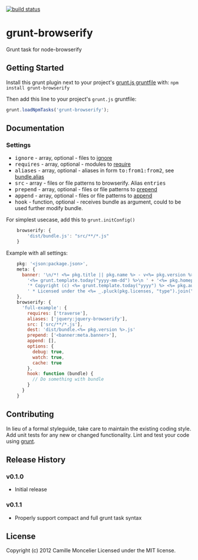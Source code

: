 [![build status](https://secure.travis-ci.org/pix/grunt-browserify.png)](http://travis-ci.org/pix/grunt-browserify)
# grunt-browserify

Grunt task for node-browserify

## Getting Started
Install this grunt plugin next to your project's [grunt.js gruntfile][getting_started] with: `npm install grunt-browserify`

Then add this line to your project's `grunt.js` gruntfile:

```javascript
grunt.loadNpmTasks('grunt-browserify');
```

[grunt]: https://github.com/cowboy/grunt
[getting_started]: https://github.com/cowboy/grunt/blob/master/docs/getting_started.md

## Documentation

### Settings

* <tt>ignore</tt> - array, optional - files to [ignore](https://github.com/substack/node-browserify/blob/master/doc/methods.markdown#bignorefile)
* <tt>requires</tt> - array, optional - modules to [require](https://github.com/substack/node-browserify/blob/master/doc/methods.markdown#brequirefile)
* <tt>aliases</tt> - array, optional - aliases in form <tt>to:from1:from2</tt>, see [bundle.alias](https://github.com/substack/node-browserify/blob/master/doc/methods.markdown#baliasto-from)
* <tt>src</tt> - array - files or file patterns to browserify. Alias <tt>entries</tt>
* <tt>prepend</tt> - array, optional - files or file patterns to [prepend](https://github.com/substack/node-browserify/blob/master/doc/methods.markdown#bprependcontent)
* <tt>append</tt> - array, optional - files or file patterns to [append](https://github.com/substack/node-browserify/blob/master/doc/methods.markdown#bappendcontent)
* <tt>hook</tt> - function, optional - receives bundle as argument, could to be used further modify bundle.


For simplest usecase, add this to ```grunt.initConfig()```

```javascript
    browserify: {
        'dist/bundle.js': "src/**/*.js"
    }
```

Example with all settings:

```javascript
    pkg: '<json:package.json>',
    meta: {
      banner: '\n/*! <%= pkg.title || pkg.name %> - v<%= pkg.version %> - ' +
        '<%= grunt.template.today("yyyy-mm-dd") %>\n ' + '<%= pkg.homepage ? "* " + pkg.homepage + "\n *\n " : "" %>' +
        '* Copyright (c) <%= grunt.template.today("yyyy") %> <%= pkg.author.name %>;\n' +
        ' * Licensed under the <%= _.pluck(pkg.licenses, "type").join(", ") %> license */'
    },
    browserify: {
      'full-example': {
        requires: ['traverse'],
        aliases: ['jquery:jquery-browserify'],
        src: ['src/**/*.js'],
        dest: 'dist/bundle.<%= pkg.version %>.js'
        prepend: ['<banner:meta.banner>'],
        append: [],
        options: {
          debug: true,
          watch: true,
          cache: true
        },
        hook: function (bundle) {
          // Do something with bundle
        }
      }
    }
```

## Contributing
In lieu of a formal styleguide, take care to maintain the existing coding style. Add unit tests for any new or changed functionality. Lint and test your code using [grunt][grunt].

## Release History

### v0.1.0
  - Initial release

### v0.1.1
  - Properly support compact and full grunt task syntax

## License
Copyright (c) 2012 Camille Moncelier
Licensed under the MIT license.
